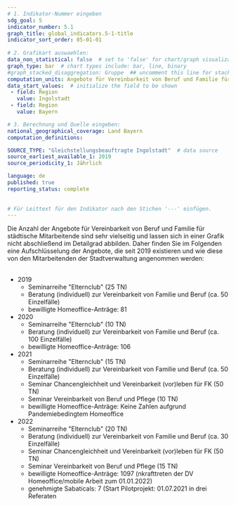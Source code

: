 ```yaml
---
# 1. Indikator-Nummer eingeben 
sdg_goal: 5 
indicator_number: 5.1
graph_title: global_indicators.5-1-title
indicator_sort_order: 05-01-01
 
# 2. Grafikart auswaehlen: 
data_non_statistical: false  # set to 'false' for chart/graph visualization 
graph_type: bar  # chart types include: bar, line, binary 
#graph_stacked_disaggregation: Gruppe  ## uncomment this line for stacked bars. eplace 'Geschlecht' with the field of aggregation. 
computation_units: Angebote für Vereinbarkeit von Beruf und Familie für städtische Mitarbeitende
data_start_values:  # initialize the field to be shown  
 - field: Region 
   value: Ingolstadt 
 - field: Region 
   value: Bayern 

# 3. Berechnung und Quelle eingeben: 
national_geographical_coverage: Land Bayern 
computation_definitions: 

SOURCE_TYPE: "Gleichstellungsbeauftragte Ingolstadt"  # data source  
source_earliest_available_1: 2019
source_periodicity_1: Jährlich

language: de   
published: true 
reporting_status: complete
 
 
# Für Leittext für den Indikator nach den Stichen '---' einfügen. 
---
```

Die Anzahl der Angebote für Vereinbarkeit von Beruf und Familie für städtische Mitarbeitende sind sehr vielseitig und lassen sich in einer Grafik nicht abschließend im Detailgrad abbilden. Daher finden Sie im Folgenden eine Aufschlüsselung der Angebote, die seit 2019 existieren und wie diese von den Mitarbeitenden der Stadtverwaltung angenommen werden:<br>
<br>
<ul>
 <li>2019
  <ul>
   <li>Seminarreihe "Elternclub" (25 TN)</li>
   <li>Beratung (individuell) zur Vereinbarkeit von Familie und Beruf (ca. 50 Einzelfälle)</li>
   <li>bewilligte Homeoffice-Anträge: 81</li>
  </ul>
 </li>
 <li>2020
  <ul>
   <li>Seminarreihe "Elternclub" (10 TN)</li>
   <li>Beratung (individuell) zur Vereinbarkeit von Familie und Beruf (ca. 100 Einzelfälle)</li>
   <li>bewilligte Homeoffice-Anträge: 106</li>
  </ul>
 </li>
 <li>2021
  <ul>
   <li>Seminarreihe "Elternclub" (15 TN)</li>
   <li>Beratung (individuell) zur Vereinbarkeit von Familie und Beruf (ca. 50 Einzelfälle)</li>
   <li>Seminar Chancengleichheit und Vereinbarkeit (vor)leben für FK (50 TN)</li>
   <li>Seminar Vereinbarkeit von Beruf und Pflege (10 TN)</li>
   <li>bewilligte Homeoffice-Anträge: Keine Zahlen aufgrund Pandemiebedingtem Homeoffice</li>
  </ul>
 </li>
 <li>2022
  <ul>
   <li>Seminarreihe "Elternclub" (20 TN)</li>
   <li>Beratung (individuell) zur Vereinbarkeit von Familie und Beruf (ca. 30 Einzelfälle)</li>
   <li>Seminar Chancengleichheit und Vereinbarkeit (vor)leben für FK (50 TN)</li>
   <li>Seminar Vereinbarkeit von Beruf und Pflege (15 TN)</li>
   <li>bewilligte Homeoffice-Anträge: 1097 (nkrafttreten der DV Homeoffice/mobile Arbeit zum 01.01.2022)</li>
   <li>genehmigte Sabaticals: 7 (Start Pilotprojekt: 01.07.2021 in drei Referaten</li>
  </ul>
 </li>
 </ul>
